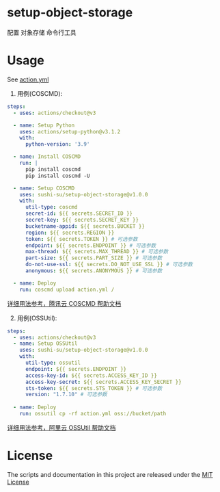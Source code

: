 # setup-object-storage

配置 对象存储 命令行工具

# Usage

See [action.yml](action.yml)

1. 用例(COSCMD):

```yaml
steps:
  - uses: actions/checkout@v3

  - name: Setup Python
    uses: actions/setup-python@v3.1.2
    with:
      python-version: '3.9'

  - name: Install COSCMD
    run: |
      pip install coscmd
      pip install coscmd -U

  - name: Setup COSCMD
    uses: sushi-su/setup-object-storage@v1.0.0
    with:
      util-type: coscmd
      secret-id: ${{ secrets.SECRET_ID }}
      secret-key: ${{ secrets.SECRET_KEY }}
      bucketname-appid: ${{ secrets.BUCKET }}
      region: ${{ secrets.REGION }}
      token: ${{ secrets.TOKEN }} # 可选参数
      endpoint: ${{ secrets.ENDPOINT }} # 可选参数
      max-thread: ${{ secrets.MAX_THREAD }} # 可选参数
      part-size: ${{ secrets.PART_SIZE }} # 可选参数
      do-not-use-ssl: ${{ secrets.DO_NOT_USE_SSL }} # 可选参数
      anonymous: ${{ secrets.ANONYMOUS }} # 可选参数

  - name: Deploy
    run: coscmd upload action.yml /
```
[详细用法参考，腾讯云 COSCMD 帮助文档](https://cloud.tencent.com/document/product/436/10976)

2. 用例(OSSUtil):

```yaml
steps:
  - uses: actions/checkout@v3
  - name: Setup OSSUtil
    uses: sushi-su/setup-object-storage@v1.0.0
    with:
      util-type: ossutil
      endpoint: ${{ secrets.ENDPOINT }}
      access-key-id: ${{ secrets.ACCESS_KEY_ID }}
      access-key-secret: ${{ secrets.ACCESS_KEY_SECRET }}
      sts-token: ${{ secrets.STS_TOKEN }} # 可选参数
      version: "1.7.10" # 可选参数
      
  - name: Deploy
    run: ossutil cp -rf action.yml oss://bucket/path
```
[详细用法参考，阿里云 OSSUtil 帮助文档](https://help.aliyun.com/document_detail/50452.html)

# License

The scripts and documentation in this project are released under the [MIT License](LICENSE)
